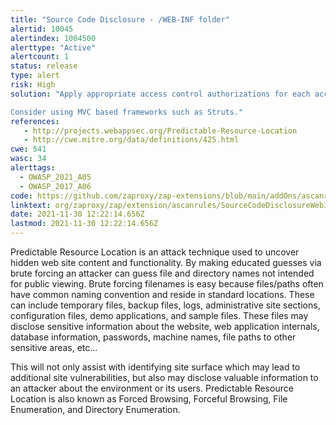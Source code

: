 ```yaml
---
title: "Source Code Disclosure - /WEB-INF folder"
alertid: 10045
alertindex: 1004500
alerttype: "Active"
alertcount: 1
status: release
type: alert
risk: High
solution: "Apply appropriate access control authorizations for each access to all restricted URLs, scripts or files.

Consider using MVC based frameworks such as Struts."
references:
   - http://projects.webappsec.org/Predictable-Resource-Location
   - http://cwe.mitre.org/data/definitions/425.html
cwe: 541
wasc: 34
alerttags: 
  - OWASP_2021_A05
  - OWASP_2017_A06
code: https://github.com/zaproxy/zap-extensions/blob/main/addOns/ascanrules/src/main/java/org/zaproxy/zap/extension/ascanrules/SourceCodeDisclosureWebInfScanRule.java
linktext: org/zaproxy/zap/extension/ascanrules/SourceCodeDisclosureWebInfScanRule.java
date: 2021-11-30 12:22:14.656Z
lastmod: 2021-11-30 12:22:14.656Z
---
```

Predictable Resource Location is an attack technique used to uncover hidden web site content and functionality. By making educated guesses via brute forcing an attacker can guess file and directory names not intended for public viewing. Brute forcing filenames is easy because files/paths often have common naming convention and reside in standard locations. These can include temporary files, backup files, logs, administrative site sections, configuration files, demo applications, and sample files. These files may disclose sensitive information about the website, web application internals, database information, passwords, machine names, file paths to other sensitive areas, etc...

This will not only assist with identifying site surface which may lead to additional site vulnerabilities, but also may disclose valuable information to an attacker about the environment or its users. Predictable Resource Location is also known as Forced Browsing, Forceful Browsing, File Enumeration, and Directory Enumeration.

